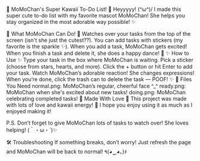 🌸 MoMoChan's Super Kawaii To-Do List! 🌸
Heyyyyy! \(^ω^)/ I made this super cute to-do list with my favorite mascot MoMoChan! She helps you stay organized in the most adorable way possible! ✨

🐾 What MoMoChan Can Do! 🐾
Watches over your tasks from the top of the screen (isn't she just the cutest??).
You can add tasks with stickers (my favorite is the sparkle ✨).
When you add a task, MoMoChan gets excited!
When you finish a task and delete it, she does a happy dance! 🎉
✨ How to Use ✨
Type your task in the box where MoMoChan is waiting.
Pick a sticker (choose from stars, hearts, and more).
Click the + button or hit Enter to add your task.
Watch MoMoChan’s adorable reaction! She changes expressions!
When you’re done, click the trash can to delete the task — POOF! ✨
📂 Files You Need
normal.png: MoMoChan’s regular, cheerful face ^_^
ready.png: MoMoChan when she's excited about new tasks!
doing.png: MoMoChan celebrating completed tasks!
🌟 Made With Love 🌟
This project was made with lots of love and kawaii energy! 💖 I hope you enjoy using it as much as I enjoyed making it!

P.S. Don’t forget to give MoMoChan lots of tasks to watch over! She loves helping! (｀・ω・´)✨

🛠️ Troubleshooting
If something breaks, don’t worry! Just refresh the page and MoMoChan will be back to normal! ٩(◕‿◕｡)۶
